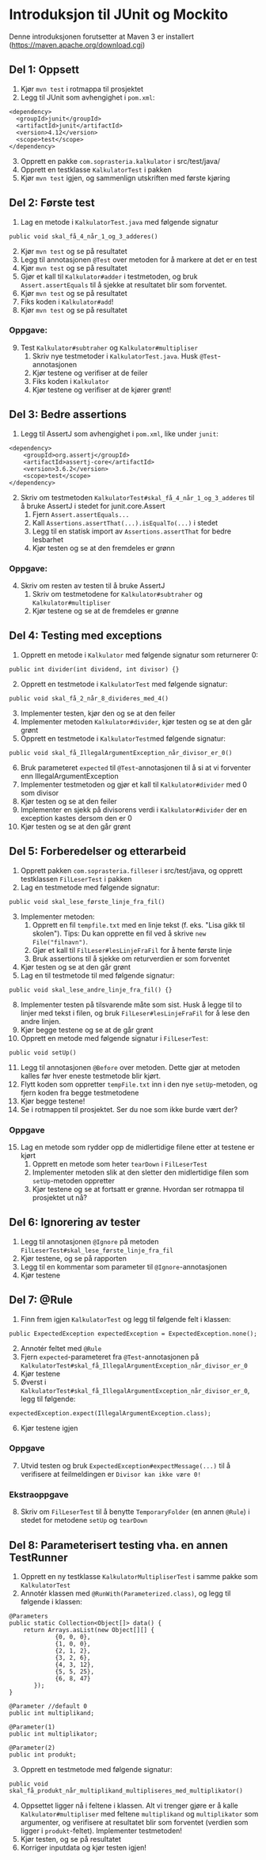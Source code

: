 # Introduksjon til JUnit og Mockito

Denne introduksjonen forutsetter at Maven 3 er installert (https://maven.apache.org/download.cgi)

## Del 1: Oppsett
1. Kjør `mvn test` i rotmappa til prosjektet
2. Legg til JUnit som avhengighet i `pom.xml`:

```
<dependency>
  <groupId>junit</groupId>
  <artifactId>junit</artifactId>
  <version>4.12</version>
  <scope>test</scope>
</dependency>
```

3. Opprett en pakke `com.soprasteria.kalkulator` i src/test/java/
4. Opprett en testklasse `KalkulatorTest` i pakken
5. Kjør `mvn test` igjen, og sammenlign utskriften med første kjøring

## Del 2: Første test
1. Lag en metode i `KalkulatorTest.java` med følgende signatur
```
public void skal_få_4_når_1_og_3_adderes()
```
2. Kjør `mvn test` og se på resultatet
3. Legg til annotasjonen `@Test` over metoden for å markere at det er en test
4. Kjør `mvn test` og se på resultatet
5. Gjør et kall til `Kalkulator#adder` i testmetoden, og bruk `Assert.assertEquals` til å sjekke at resultatet blir som forventet.
6. Kjør `mvn test` og se på resultatet
7. Fiks koden i `Kalkulator#add`!
8. Kjør `mvn test` og se på resultatet

### Oppgave:
9. Test `Kalkulator#subtraher` og `Kalkulator#multipliser`
    1. Skriv nye testmetoder i `KalkulatorTest.java`. Husk `@Test`-annotasjonen
    2. Kjør testene og verifiser at de feiler
    3. Fiks koden i `Kalkulator`
    4. Kjør testene og verifiser at de kjører grønt!

## Del 3: Bedre assertions
1. Legg til AssertJ som avhengighet i `pom.xml`, like under `junit`:
```
<dependency>
    <groupId>org.assertj</groupId>
    <artifactId>assertj-core</artifactId>
    <version>3.6.2</version>
    <scope>test</scope>
</dependency>
```
2. Skriv om testmetoden `KalkulatorTest#skal_få_4_når_1_og_3_adderes` til å bruke AssertJ i stedet for junit.core.Assert
    1. Fjern `Assert.assertEquals...`
    2. Kall `Assertions.assertThat(...).isEqualTo(...)` i stedet
    3. Legg til en statisk import av `Assertions.assertThat` for bedre lesbarhet
    4. Kjør testen og se at den fremdeles er grønn

### Oppgave:
4. Skriv om resten av testen til å bruke AssertJ
    1. Skriv om testmetodene for `Kalkulator#subtraher` og `Kalkulator#multipliser`
    2. Kjør testene og se at de fremdeles er grønne

## Del 4: Testing med exceptions
1. Opprett en metode i `Kalkulator` med følgende signatur som returnerer 0:
```
public int divider(int dividend, int divisor) {}
```
2. Opprett en testmetode i `KalkulatorTest` med følgende signatur:
```
public void skal_få_2_når_8_divideres_med_4()
```
3. Implementer testen, kjør den og se at den feiler
4. Implementer metoden `Kalkulator#divider`, kjør testen og se at den går grønt
5. Opprett en testmetode i `KalkulatorTest`med følgende signatur:
```
public void skal_få_IllegalArgumentException_når_divisor_er_0()
```
6. Bruk parameteret `expected` til `@Test`-annotasjonen til å si at vi forventer enn IllegalArgumentException
7. Implementer testmetoden og gjør et kall til `Kalkulator#divider` med 0 som divisor
8. Kjør testen og se at den feiler
9. Implementer en sjekk på divisorens verdi i `Kalkulator#divider` der en exception kastes dersom den er 0
10. Kjør testen og se at den går grønt

## Del 5: Forberedelser og etterarbeid
1. Opprett pakken `com.soprasteria.filleser` i src/test/java, og opprett testklassen `FilLeserTest` i pakken
2. Lag en testmetode med følgende signatur:
```
public void skal_lese_første_linje_fra_fil()
```
3. Implementer metoden:
    1. Opprett en fil `tempfile.txt` med en linje tekst (f. eks. "Lisa gikk til skolen"). Tips: Du kan opprette en fil ved å skrive `new File("filnavn")`.
    2. Gjør et kall til `FilLeser#lesLinjeFraFil` for å hente første linje
    3. Bruk assertions til å sjekke om returverdien er som forventet
4. Kjør testen og se at den går grønt
5. Lag en til testmetode til med følgende signatur:
```
public void skal_lese_andre_linje_fra_fil() {}
```
8. Implementer testen på tilsvarende måte som sist. Husk å legge til to linjer med tekst i filen, og bruk `FilLeser#lesLinjeFraFil` for å lese den andre linjen.
9. Kjør begge testene og se at de går grønt
10. Opprett en metode med følgende signatur i `FilLeserTest`:
```
public void setUp()
```
11. Legg til annotasjonen `@Before` over metoden. Dette gjør at metoden kalles før hver eneste testmetode blir kjørt.
12. Flytt koden som oppretter `tempFile.txt` inn i den nye `setUp`-metoden, og fjern koden fra begge testmetodene
13. Kjør begge testene!
14. Se i rotmappen til prosjektet. Ser du noe som ikke burde vært der?

### Oppgave
15. Lag en metode som rydder opp de midlertidige filene etter at testene er kjørt
    1. Opprett en metode som heter `tearDown` i `FilLeserTest`
    2. Implementer metoden slik at den sletter den midlertidige filen som `setUp`-metoden oppretter
    3. Kjør testene og se at fortsatt er grønne. Hvordan ser rotmappa til prosjektet ut nå?

## Del 6: Ignorering av tester
1. Legg til annotasjonen `@Ignore` på metoden `FilLeserTest#skal_lese_første_linje_fra_fil`
2. Kjør testene, og se på rapporten
3. Legg til en kommentar som parameter til `@Ignore`-annotasjonen
4. Kjør testene

## Del 7: @Rule
1. Finn frem igjen `KalkulatorTest` og legg til følgende felt i klassen:
```
public ExpectedException expectedException = ExpectedException.none();
```
2. Annotér feltet med `@Rule`
3. Fjern `expected`-parameteret fra `@Test`-annotasjonen på `KalkulatorTest#skal_få_IllegalArgumentException_når_divisor_er_0`
4. Kjør testene
5. Øverst i `KalkulatorTest#skal_få_IllegalArgumentException_når_divisor_er_0`, legg til følgende:
```
expectedException.expect(IllegalArgumentException.class);
```
6. Kjør testene igjen

### Oppgave
7. Utvid testen og bruk `ExpectedException#expectMessage(...)` til å verifisere at feilmeldingen er `Divisor kan ikke være 0!`

### Ekstraoppgave
8. Skriv om `FilLeserTest` til å benytte `TemporaryFolder` (en annen `@Rule`) i stedet for metodene `setUp` og `tearDown`

## Del 8: Parameterisert testing vha. en annen TestRunner
1. Opprett en ny testklasse `KalkulatorMultipliserTest` i samme pakke som `KalkulatorTest`
2. Annotér klassen med `@RunWith(Parameterized.class)`, og legg til følgende i klassen:
```
@Parameters
public static Collection<Object[]> data() {
    return Arrays.asList(new Object[][] {
             {0, 0, 0},
             {1, 0, 0},
             {2, 1, 2},
             {3, 2, 6},
             {4, 3, 12},
             {5, 5, 25},
             {6, 8, 47}
       });
}

@Parameter //default 0
public int multiplikand;

@Parameter(1)
public int multiplikator;

@Parameter(2)
public int produkt;
```
3. Opprett en testmetode med følgende signatur:
```
public void skal_få_produkt_når_multiplikand_multipliseres_med_multiplikator()
```
4. Oppsettet ligger nå i feltene i klassen. Alt vi trenger gjøre er å kalle `Kalkulator#multipliser` med feltene `multiplikand` og `multiplikator` som argumenter, og verifisere at resultatet blir som forventet (verdien som ligger i `produkt`-feltet). Implementer testmetoden!
5. Kjør testen, og se på resultatet
6. Korriger inputdata og kjør testen igjen!
